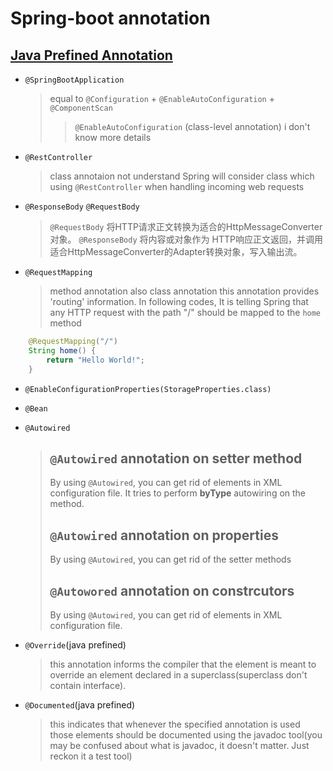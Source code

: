 # Spring-boot annotation
## [Java Prefined Annotation](https://docs.oracle.com/javase/tutorial/java/annotations/predefined.html)
* `@SpringBootApplication`

    > equal to `@Configuration` + `@EnableAutoConfiguration` + `@ComponentScan`
    > > `@EnableAutoConfiguration` (class-level annotation)
    > i don't know more details 

* `@RestController`
    
    > class annotaion
    > not understand
    > Spring will consider class which using `@RestController` when handling incoming web requests

* `@ResponseBody` `@RequestBody`

    > `@RequestBody` 将HTTP请求正文转换为适合的HttpMessageConverter对象。
    > `@ResponseBody` 将内容或对象作为 HTTP响应正文返回，并调用适合HttpMessageConverter的Adapter转换对象，写入输出流。

* `@RequestMapping`
        
    > method annotation also class annotation
    > this annotation provides 'routing' information. In following codes, It is telling Spring that any HTTP request with the path "/" should be mapped to the `home` method
```java
    @RequestMapping("/")
    String home() {
        return "Hello World!";
    }
```
    

* `@EnableConfigurationProperties(StorageProperties.class)`

    > 

* `@Bean`

    >

* `@Autowired`

    > ## `@Autowired` annotation on setter method
    > By using `@Autowired`, you can get rid of <property> elements in XML configuration file. It tries to perform **byType** autowiring on the method.
    > ## `@Autowired` annotation on properties
    > By using `@Autowired`, you can get rid of the setter methods
    > ## `@Autowored` annotation on constrcutors
    > By using `@Autowired`, you can get rid of <constructor-arg> elements in XML configuration file.

* `@Override`(java prefined)

    > this annotation informs the compiler that the element is meant to override an element declared in a superclass(superclass don't contain interface).

* `@Documented`(java prefined)

    > this indicates that whenever the specified annotation is used those elements should be documented using the javadoc tool(you may be confused about what is javadoc, it doesn't matter. Just reckon it a test tool)

